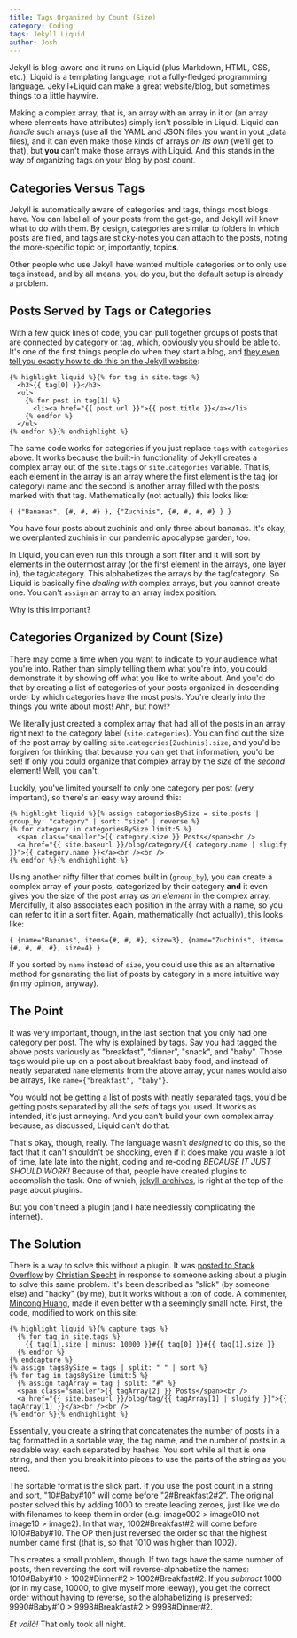```yaml
---
title: Tags Organized by Count (Size)
category: Coding
tags: Jekyll Liquid
author: Josh
---
```


Jekyll is blog-aware and it runs on Liquid (plus Markdown, HTML, CSS, etc.). Liquid is a templating language, not a fully-fledged programming language. Jekyll+Liquid can make a great website/blog, but sometimes things to a little haywire.

Making a complex array, that is, an array with an array in it or (an array where elements have attributes) simply isn't possible in Liquid. Liquid can *handle* such arrays (use all the YAML and JSON files you want in yout \_data files), and it can even make those kinds of arrays *on its own* (we'll get to that), but **you** can't make those arrays with Liquid. And this stands in the way of organizing tags on your blog by post count.

## Categories Versus Tags

Jekyll is automatically aware of categories and tags, things most blogs have. You can label all of your posts from the get-go, and Jekyll will know what to do with them. By design, categories are similar to folders in which posts are filed, and tags are sticky-notes you can attach to the posts, noting the more-specific topic or, importantly, topic***s***.

Other people who use Jekyll have wanted multiple categories or to only use tags instead, and by all means, you do you, but the default setup is already a problem.

## Posts Served by Tags or Categories

With a few quick lines of code, you can pull together groups of posts that are connected by category or tag, which, obviously you should be able to. It's one of the first things people do when they start a blog, and [they even tell you exactly how to do this on the Jekyll website](https://jekyllrb.com/docs/posts/#tags-and-categories):

```
{% highlight liquid %}{% for tag in site.tags %}
  <h3>{{ tag[0] }}</h3>
  <ul>
    {% for post in tag[1] %}
      <li><a href="{{ post.url }}">{{ post.title }}</a></li>
    {% endfor %}
  </ul>
{% endfor %}{% endhighlight %}
```

The same code works for categories if you just replace `tags` with `categories` above. It works because the built-in functionality of Jekyll creates a complex array out of the `site.tags` or `site.categories` variable. That is, each element in the array is an array where the first element is the tag (or category) name and the second is another array filled with the posts marked with that tag. Mathematically (not actually) this looks like:

```
{ {"Bananas", {#, #, #} }, {"Zuchinis", {#, #, #, #} } }
```

You have four posts about zuchinis and only three about bananas. It's okay, we overplanted zuchinis in our pandemic apocalypse garden, too.

In Liquid, you can even run this through a sort filter and it will sort by elements in the outermost array (or the first element in the arrays, one layer in), the tag/category. This alphabetizes the arrays by the tag/category. So Liquid is basically fine *dealing with* complex arrays, but you cannot create one. You can't `assign` an array to an array index position.

Why is this important?

## Categories Organized by Count (Size)

There may come a time when you want to indicate to your audience what you're into. Rather than simply telling them what you're into, you could demonstrate it by showing off what you like to write about. And you'd do that by creating a list of categories of your posts organized in descending order by which categories have the most posts. You're clearly into the things you write about most! Ahh, but how!?

We literally just created a complex array that had all of the posts in an array right next to the category label (`site.categories`). You can find out the size of the post array by calling `site.categories[Zuchinis].size`, and you'd be forgiven for thinking that because you can get that information, you'd be set! If only you could organize that complex array by the *size* of the *second* element! Well, you can't.

Luckily, you've limited yourself to only one category per post (very important), so there's an easy way around this:

```
{% highlight liquid %}{% assign categoriesBySize = site.posts | group_by: "category" | sort: "size" | reverse %}
{% for category in categoriesBySize limit:5 %}
  <span class="smaller">{{ category.size }} Posts</span><br />
  <a href="{{ site.baseurl }}/blog/category/{{ category.name | slugify }}">{{ category.name }}</a><br /><br />
{% endfor %}{% endhighlight %}
```

Using another nifty filter that comes built in (`group_by`), you can create a complex array of your posts, categorized by their category **and** it even gives you the size of the post array *as an element* in the complex array. Mercifully, it also associates each position in the array with a name, so you can refer to it in a sort filter. Again, mathematically (not actually), this looks like:

```
{ {name="Bananas", items={#, #, #}, size=3}, {name="Zuchinis", items={#, #, #, #}, size=4} }
```

If you sorted by `name` instead of `size`, you could use this as an alternative method for generating the list of posts by category in a more intuitive way (in my opinion, anyway).

## The Point

It was very important, though, in the last section that you only had one category per post. The why is explained by tags. Say you had tagged the above posts variously as "breakfast", "dinner", "snack", and "baby". Those tags would pile up on a post about breakfast baby food, and instead of neatly separated `name` elements from the above array, your `name`s would also be arrays, like `name={"breakfast", "baby"}`.

You would not be getting a list of posts with neatly separated tags, you'd be getting posts separated by all the *sets* of tags you used. It works as intended, it's just annoying. And you can't build your own complex array because, as discussed, Liquid can't do that.

That's okay, though, really. The language wasn't *designed* to do this, so the fact that it can't shouldn't be shocking, even if it does make you waste a lot of time, late late into the night, coding and re-coding *BECAUSE IT JUST SHOULD WORK!* Because of that, people have created plugins to accomplish the task. One of which, [jekyll-archives](https://jekyllrb.com/docs/plugins/your-first-plugin/), is right at the top of the page about plugins.

But you don't need a plugin (and I hate needlessly complicating the internet).

## The Solution

There is a way to solve this without a plugin. It was [posted to Stack Overflow](https://stackoverflow.com/questions/24700749/how-do-you-sort-site-tags-by-post-count-in-jekyll#answer-24744306) by [Christian Specht](https://stackoverflow.com/users/6884/christian-specht) in response to someone asking about a plugin to solve this same problem. It's been described as "slick" (by someone else) and "hacky" (by me), but it works without a ton of code. A commenter, [Mincong Huang](https://stackoverflow.com/users/4381330/mincong-huang), made it even better with a seemingly small note. First, the code, modified to work on this site:

```
{% highlight liquid %}{% capture tags %}
  {% for tag in site.tags %}
    {{ tag[1].size | minus: 10000 }}#{{ tag[0] }}#{{ tag[1].size }}
  {% endfor %}
{% endcapture %}
{% assign tagsBySize = tags | split: " " | sort %}
{% for tag in tagsBySize limit:5 %}
  {% assign tagArray = tag | split: "#" %}
  <span class="smaller">{{ tagArray[2] }} Posts</span><br />
  <a href="{{ site.baseurl }}/blog/tag/{{ tagArray[1] | slugify }}">{{ tagArray[1] }}</a><br /><br />
{% endfor %}{% endhighlight %}
```
Essentially, you create a string that concatenates the number of posts in a tag formatted in a sortable way, the tag name, and the number of posts in a readable way, each separated by hashes. You sort while all that is one string, and then you break it into pieces to use the parts of the string as you need.

The sortable format is the slick part. If you use the post count in a string and sort, "10\#Baby\#10" will come before "2\#Breakfast2\#2". The original poster solved this by adding 1000 to create leading zeroes, just like we do with filenames to keep them in order (e.g. image002 &gt; image010 not image10 &gt; image2). In that way, 1002\#Breakfast\#2 will come before 1010\#Baby\#10. The OP then just reversed the order so that the highest number came first (that is, so that 1010 was higher than 1002).

This creates a small problem, though. If two tags have the same number of posts, then reversing the sort will reverse-alphabetize the names: 1010\#Baby\#10 &gt; 1002\#Dinner\#2 &gt; 1002\#Breakfast\#2. If you *subtract* 1000 (or in my case, 10000, to give myself more leeway), you get the correct order without having to reverse, so the alphabetizing is preserved: 9990\#Baby\#10 &gt; 9998\#Breakfast\#2 &gt; 9998\#Dinner\#2.

*Et voil&#0224;!* That only took all night.

